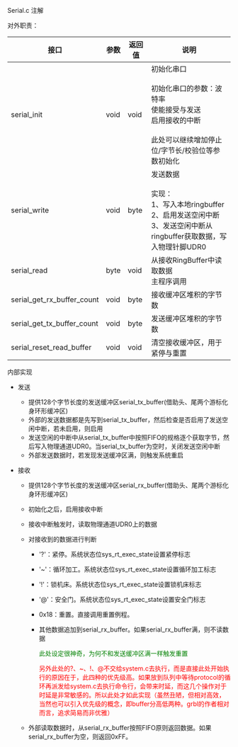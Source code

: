 Serial.c 注解

对外职责：

| 接口                       | 参数 | 返回值 | 说明                                                         |
| -------------------------- | ---- | ------ | ------------------------------------------------------------ |
| serial_init                | void | void   | 初始化串口<br /><br />初始化串口的参数：波特率<br />使能接受与发送<br />启用接收的中断<br /><br />此处可以继续增加停止位/字节长/校验位等参数初始化 |
| serial_write               | void | byte   | 发送数据<br /><br />实现：<br />1、写入本地ringbuffer<br />2、启用发送空闲中断<br />3、发送空闲中断从ringbuffer获取数据，写入物理针脚UDR0<br /> |
| serial_read                | byte | void   | 从接收RingBuffer中读取数据<br />主程序调用                   |
| serial_get_rx_buffer_count | void | byte   | 接收缓冲区堆积的字节数                                       |
| serial_get_tx_buffer_count | void | byte   | 发送缓冲区堆积的字节数                                       |
| serial_reset_read_buffer   | void | void   | 清空接收缓冲区，用于紧停与重置                               |

内部实现

- 发送

  - 提供128个字节长度的发送缓冲区serial_tx_buffer(借助头、尾两个游标化身环形缓冲区)
  - 外部的发送数据都是先写到serial_tx_buffer，然后检查是否启用了发送空闲中断，若未启用，则启用
  - 发送空闲的中断中从serial_tx_buffer中按照FIFO的规格逐个获取字节，然后写入物理通道UDR0。当serial_tx_buffer为空时，关闭发送空闲中断
  - 外部发送数据时，若发现发送缓冲区满，则触发系统重启

- 接收

  - 提供128个字节长度的发送缓冲区serial_rx_buffer(借助头、尾两个游标化身环形缓冲区)

  - 初始化之后，启用接收中断

  - 接收中断触发时，读取物理通道UDR0上的数据

  - 对接收到的数据进行判断

    - '?'：紧停。系统状态位sys_rt_exec_state设置紧停标志

    - '~'：循环加工。系统状态位sys_rt_exec_state设置循环加工标志

    - '!'：锁机床。系统状态位sys_rt_exec_state设置锁机床标志

    - '@'：安全门。系统状态位sys_rt_exec_state设置安全门标志

    - 0x18：重置。直接调用重置例程。

    - 其他数据追加到serial_rx_buffer。如果serial_rx_buffer满，则不读数据

      <font color="green">此处设定很神奇，为何不和发送缓冲区满一样触发重置</font>
      
      <font color="red">另外此处的?、~、!、@不交给system.c去执行，而是直接此处开始执行的原因在于，此四种的优先级高。如果放到队列中等待protocol的循环再派发给system.c去执行命令行，会带来时延，而这几个操作对于时延是非常敏感的。所以此处才如此实现（虽然丑陋，但相对高效，当然也可以引入优先级的概念，即buffer分高低两种。grbl的作者相对而言，追求简易而非优雅）</font>
  
  - 外部读取数据时，从serial_rx_buffer按照FIFO原则返回数据。如果serial_rx_buffer为空，则返回0xFF。


